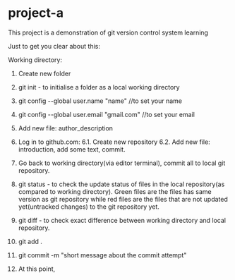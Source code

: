 # project-a
This project is a demonstration of git version control system learning


Just to get you clear about this:

Working directory:
1. Create new folder
2. git init - to initialise a folder as a local working directory
3. git config --global user.name "name" //to set your name
4. git config --global user.email "gmail.com" //to set your email
5. Add new file: author_description

6. Log in to github.com:
6.1. Create new repository
6.2. Add new file: introduction, add some text, commit.

7. Go back to working directory(via editor terminal), commit all  to local git repository.
8. git status - to check the update status of files in the local repository(as compared to working directory). Green files are the files has same version as git repository while red files are the files that are not updated yet(untracked changes) to the git repository yet.
9. git diff - to check exact difference between working directory and local repository.
10. git add .
11. git commit -m "short message about the commit attempt"

12. At this point, 

